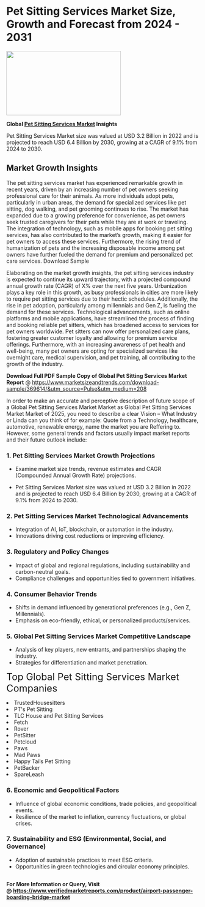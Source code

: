 <H1>Pet Sitting Services Market Size, Growth and Forecast from 2024 - 2031</H1><img class="aligncenter size-medium wp-image-584254" src="https://thirdeyenews.in/wp-content/uploads/2024/09/Global-Market-Research-300x168.jpeg" alt="" width="300" height="168" /><p><strong>Global&nbsp;<a href="https://www.marketsizeandtrends.com/download-sample/369614/&amp;utm_source=Pulse&amp;utm_medium=208">Pet Sitting Services Market</a> Insights</strong></p><p>Pet Sitting Services Market size was valued at USD 3.2 Billion in 2022 and is projected to reach USD 6.4 Billion by 2030, growing at a CAGR of 9.1% from 2024 to 2030.</p><p><h2>Market Growth Insights</h2> <p>The pet sitting services market has experienced remarkable growth in recent years, driven by an increasing number of pet owners seeking professional care for their animals. As more individuals adopt pets, particularly in urban areas, the demand for specialized services like pet sitting, dog walking, and pet grooming continues to rise. The market has expanded due to a growing preference for convenience, as pet owners seek trusted caregivers for their pets while they are at work or traveling. The integration of technology, such as mobile apps for booking pet sitting services, has also contributed to the market’s growth, making it easier for pet owners to access these services. Furthermore, the rising trend of humanization of pets and the increasing disposable income among pet owners have further fueled the demand for premium and personalized pet care services. Download Sample </p> <p>Elaborating on the market growth insights, the pet sitting services industry is expected to continue its upward trajectory, with a projected compound annual growth rate (CAGR) of X% over the next five years. Urbanization plays a key role in this growth, as busy professionals in cities are more likely to require pet sitting services due to their hectic schedules. Additionally, the rise in pet adoption, particularly among millennials and Gen Z, is fueling the demand for these services. Technological advancements, such as online platforms and mobile applications, have streamlined the process of finding and booking reliable pet sitters, which has broadened access to services for pet owners worldwide. Pet sitters can now offer personalized care plans, fostering greater customer loyalty and allowing for premium service offerings. Furthermore, with an increasing awareness of pet health and well-being, many pet owners are opting for specialized services like overnight care, medical supervision, and pet training, all contributing to the growth of the industry. </p><p><span class=""><strong>Download Full PDF Sample Copy of Global Pet Sitting Services Market Report</strong> @ <a href="https://www.marketsizeandtrends.com/download-sample/369614/&amp;utm_source=Pulse&amp;utm_medium=208" target="_blank">https://www.marketsizeandtrends.com/download-sample/369614/&amp;utm_source=Pulse&amp;utm_medium=208</a></span></p><p>In order to make an accurate and perceptive description of future scope of a Global&nbsp;Pet Sitting Services Market Market as Global&nbsp;Pet Sitting Services Market Market of 2025, you need to describe a clear Vision &ndash; What Industry or Linda can you think of for example: Quote from a Technology, healthcare, automotive, renewable energy, name the market you are Reffering to. However, some general trends and factors usually impact market reports and their future outlook include:</p><h3>1.&nbsp;<strong>Pet Sitting Services Market Growth Projections</strong></h3><ul><li>Examine market size trends, revenue estimates and CAGR (Compounded Annual Growth Rate) projections.</li><li><p>Pet Sitting Services Market size was valued at USD 3.2 Billion in 2022 and is projected to reach USD 6.4 Billion by 2030, growing at a CAGR of 9.1% from 2024 to 2030.</p></li></ul><h3>2.&nbsp;<strong>Pet Sitting Services Market Technological Advancements</strong></h3><ul><li>Integration of AI, IoT, blockchain, or automation in the industry.</li><li>Innovations driving cost reductions or improving efficiency.</li></ul><h3>3.&nbsp;<strong>Regulatory and Policy Changes</strong></h3><ul><li>Impact of global and regional regulations, including sustainability and carbon-neutral goals.</li><li>Compliance challenges and opportunities tied to government initiatives.</li></ul><h3>4.&nbsp;<strong>Consumer Behavior Trends</strong></h3><ul><li>Shifts in demand influenced by generational preferences (e.g., Gen Z, Millennials).</li><li>Emphasis on eco-friendly, ethical, or personalized products/services.</li></ul><h3>5.&nbsp;<strong>Global Pet Sitting Services Market Competitive Landscape</strong></h3><ul><li>Analysis of key players, new entrants, and partnerships shaping the industry.</li><li>Strategies for differentiation and market penetration.</li></ul><p data-pm-slice="1 1 []"><span style="color: inherit; font-family: inherit; font-size: 25px;">Top Global Pet Sitting Services Market Companies</span></p><div class="" data-test-id=""><p><li>TrustedHousesitters</li><li> PT's Pet Sitting</li><li> TLC House and Pet Sitting Services</li><li> Fetch</li><li> Rover</li><li> PetSitter</li><li> Petcloud</li><li> Paws</li><li> Mad Paws</li><li> Happy Tails Pet Sitting</li><li> PetBacker</li><li> SpareLeash</li></p></div><h3>6.&nbsp;<strong>Economic and Geopolitical Factors</strong></h3><ul><li>Influence of global economic conditions, trade policies, and geopolitical events.</li><li>Resilience of the market to inflation, currency fluctuations, or global crises.</li></ul><h3>7.&nbsp;<strong>Sustainability and ESG (Environmental, Social, and Governance)</strong></h3><ul><li>Adoption of sustainable practices to meet ESG criteria.</li><li>Opportunities in green technologies and circular economy principles.</li></ul><h2><strong style="font-size: 14px;">For More Information or Query, Visit @&nbsp;</strong><a style="background-color: #ffffff; font-size: 14px;" href="https://www.marketsizeandtrends.com/report/pet-sitting-services-market/" target="_blank">https://www.verifiedmarketreports.com/product/airport-passenger-boarding-bridge-market</a></h2>
